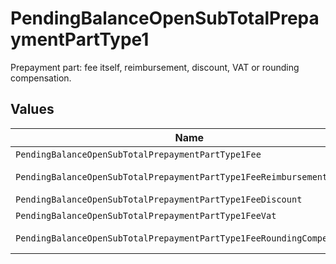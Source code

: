 # PendingBalanceOpenSubTotalPrepaymentPartType1

Prepayment part: fee itself, reimbursement, discount, VAT or rounding compensation.


## Values

| Name                                                                   | Value                                                                  |
| ---------------------------------------------------------------------- | ---------------------------------------------------------------------- |
| `PendingBalanceOpenSubTotalPrepaymentPartType1Fee`                     | fee                                                                    |
| `PendingBalanceOpenSubTotalPrepaymentPartType1FeeReimbursement`        | fee-reimbursement                                                      |
| `PendingBalanceOpenSubTotalPrepaymentPartType1FeeDiscount`             | fee-discount                                                           |
| `PendingBalanceOpenSubTotalPrepaymentPartType1FeeVat`                  | fee-vat                                                                |
| `PendingBalanceOpenSubTotalPrepaymentPartType1FeeRoundingCompensation` | fee-rounding-compensation                                              |